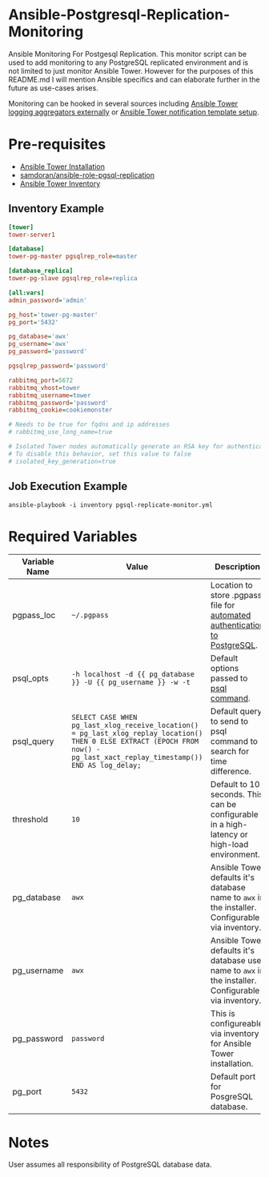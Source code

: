 # Ansible-Postgresql-Replication-Monitoring

Ansible Monitoring For Postgesql Replication. This monitor script can be used to add monitoring to any PostgreSQL replicated environment and is not limited to just monitor Ansible Tower. However for the purposes of this README.md I will mention Ansible specifics and can elaborate further in the future as use-cases arises.

Monitoring can be hooked in several sources including [Ansible Tower logging aggregators externally](http://docs.ansible.com/ansible-tower/latest/html/administration/logging.html) or [Ansible Tower notification template setup](http://docs.ansible.com/ansible-tower/latest/html/userguide/notifications.html).

# Pre-requisites

* [Ansible Tower Installation](http://docs.ansible.com/ansible-tower/latest/html/quickinstall/prepare.html)
* [samdoran/ansible-role-pgsql-replication](https://github.com/samdoran/ansible-role-pgsql-replication)
* [Ansible Tower Inventory](http://docs.ansible.com/ansible-tower/latest/html/quickinstall/install_script.html#setting-up-the-inventory-file)

## Inventory Example

```ini
[tower]
tower-server1

[database]
tower-pg-master pgsqlrep_role=master

[database_replica]
tower-pg-slave pgsqlrep_role=replica

[all:vars]
admin_password='admin'

pg_host='tower-pg-master'
pg_port='5432'

pg_database='awx'
pg_username='awx'
pg_password='password'

pgsqlrep_password='password'

rabbitmq_port=5672
rabbitmq_vhost=tower
rabbitmq_username=tower
rabbitmq_password='password'
rabbitmq_cookie=cookiemonster

# Needs to be true for fqdns and ip addresses
# rabbitmq_use_long_name=true

# Isolated Tower nodes automatically generate an RSA key for authentication;
# To disable this behavior, set this value to false
# isolated_key_generation=true
```

## Job Execution Example

`ansible-playbook -i inventory pgsql-replicate-monitor.yml`

# Required Variables

Variable Name | Value | Description
--- | --- | ---
pgpass_loc | `~/.pgpass` | Location to store .pgpass file for [automated authentication to PostgreSQL](https://www.postgresql.org/docs/current/static/libpq-pgpass.html).
psql_opts | `-h localhost -d {{ pg_database }} -U {{ pg_username }} -w -t` | Default options passed to [psql command](https://www.postgresql.org/docs/current/static/app-psql.html).
psql_query | `SELECT CASE WHEN pg_last_xlog_receive_location() = pg_last_xlog_replay_location() THEN 0 ELSE EXTRACT (EPOCH FROM now() - pg_last_xact_replay_timestamp()) END AS log_delay;` | Default query to send to psql command to search for time difference.
threshold | `10` | Default to 10 seconds. This can be configurable in a high-latency or high-load environment.
pg_database | `awx` | Ansible Tower defaults it's database name to `awx` in the installer. Configurable via inventory.
pg_username | `awx` | Ansible Tower defaults it's database user name to `awx` in the installer. Configurable via inventory.
pg_password | `password` | This is configureable via inventory for Ansible Tower installation.
pg_port | `5432` | Default port for PosgreSQL database.

# Notes

User assumes all responsibility of PostgreSQL database data.

